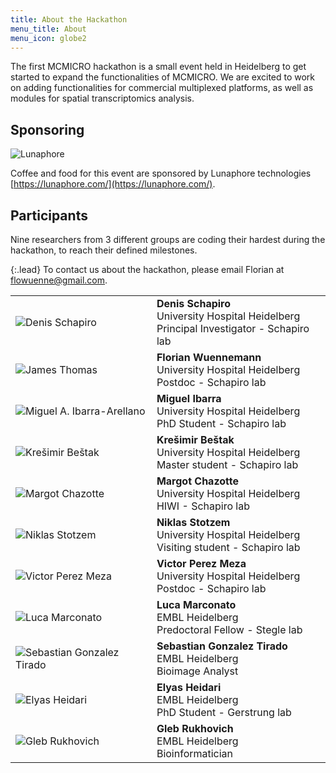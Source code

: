 ```yaml
---
title: About the Hackathon
menu_title: About
menu_icon: globe2
---
```


The first MCMICRO hackathon is a small event held in Heidelberg to get started to expand the functionalities of MCMICRO. We are
excited to work on adding functionalities for commercial multiplexed platforms, as well as modules for spatial transcriptomics analysis.

## Sponsoring

![Lunaphore](/assets/lunaphore_logo.png)

Coffee and food for this event are sponsored by Lunaphore technologies [https://lunaphore.com/](https://lunaphore.com/).

## Participants

Nine researchers from 3 different groups are coding their hardest during the hackathon, to reach their defined milestones.

{:.lead}
To contact us about the hackathon, please email Florian at flowuenne@gmail.com.

<table class="team-list">
    <tr>
        <td>
            <img alt="Denis Schapiro" src="https://avatars.githubusercontent.com/u/7010437?v=4">
        </td>
        <td>
            <strong>Denis Schapiro</strong>
            <span class="profile-links">
                <a title="Website" href="https://www.schapirolab.com/"><i class="bi bi-globe2"></i></a>
                <a title="GitHub" href="https://github.com/DenisSch"><i class="bi bi-github"></i></a>
                <a title="Twitter" href="https://twitter.com/DenisSchapiro"><i class="bi bi-twitter"></i></a>
            </span>
            <br>University Hospital Heidelberg
            <br>Principal Investigator - Schapiro lab
        </td>
    </tr>
    <tr>
        <td>
            <img alt="James Thomas" src="https://avatars.githubusercontent.com/u/11639154?v=4">
        </td>
        <td>
            <strong>Florian Wuennemann</strong>
            <span class="profile-links">
                <a title="Website" href="https://www.florianwuennemann.com/"><i class="bi bi-globe2"></i></a>
                <a title="GitHub" href="https://github.com/FloWuenne"><i class="bi bi-github"></i></a>
                <a title="Twitter" href="https://twitter.com/FloWuenne"><i class="bi bi-twitter"></i></a>
            </span>
            <br>University Hospital Heidelberg
            <br>Postdoc - Schapiro lab
        </td>
    </tr>
    <tr>
        <td>
            <img alt="Miguel A. Ibarra-Arellano" src="https://avatars.githubusercontent.com/u/23200723?v=4">
        </td>
        <td>
            <strong>Miguel Ibarra</strong>
            <span class="profile-links">
                <a title="Website" href="https://www.linkedin.com/in/miguelib/"><i class="bi bi-globe2"></i></a>
                <a title="GitHub" href="https://github.com/migueLib"><i class="bi bi-github"></i></a>
                <a title="Twitter" href="https://twitter.com/miguelib93"><i class="bi bi-twitter"></i></a>
            </span>
            <br>University Hospital Heidelberg
            <br>PhD Student - Schapiro lab
        </td>
    </tr>
    <tr>
        <td>
            <img alt="Krešimir Beštak" src="https://avatars.githubusercontent.com/u/86408271?v=4">
        </td>
        <td>
            <strong>Krešimir Beštak</strong>
            <span class="profile-links">
                <a title="GitHub" href="https://github.com/kbestak"><i class="bi bi-github"></i></a>
            </span>
            <br>University Hospital Heidelberg
            <br>Master student - Schapiro lab
        </td>
    </tr>
    <tr>
        <td>
            <img alt="Margot Chazotte" src="https://avatars.githubusercontent.com/u/55975768?v=4">
        </td>
        <td>
            <strong>Margot Chazotte</strong>
            <span class="profile-links">
                <a title="GitHub" href="https://github.com/MargotCh"><i class="bi bi-github"></i></a>
            </span>
            <br>University Hospital Heidelberg
            <br>HIWI - Schapiro lab
        </td>
    </tr>
    <tr>
        <td>
            <img alt="Niklas Stotzem" src="https://avatars.githubusercontent.com/u/56271383?v=4">
        </td>
        <td>
            <strong>Niklas Stotzem</strong>
            <span class="profile-links">
                <a title="GitHub" href="https://github.com/nik1sto"><i class="bi bi-github"></i></a>
            </span>
            <br>University Hospital Heidelberg
            <br>Visiting student - Schapiro lab
        </td>
    </tr>
    <tr>
        <td>
            <img alt="Victor Perez Meza" src="https://avatars.githubusercontent.com/u/68292394?v=4">
        </td>
        <td>
            <strong>Victor Perez Meza</strong>
            <span class="profile-links">
                <a title="GitHub" href="https://github.com/VictorDidier"><i class="bi bi-github"></i></a>
            </span>
            <br>University Hospital Heidelberg
            <br>Postdoc - Schapiro lab
        </td>
    </tr>
    <tr>
        <td>
            <img alt="Luca Marconato" src="https://avatars.githubusercontent.com/u/2664412?v=4">
        </td>
        <td>
            <strong>Luca Marconato</strong>
            <span class="profile-links">
                <a title="GitHub" href="https://github.com/LucaMarconato"><i class="bi bi-github"></i></a>
            </span>
            <br>EMBL Heidelberg
            <br>Predoctoral Fellow - Stegle lab
        </td>
    </tr>
    <tr>
        <td>
            <img alt="Sebastian Gonzalez Tirado" src="https://avatars.githubusercontent.com/u/20914037?v=4">
        </td>
        <td>
            <strong>Sebastian Gonzalez Tirado</strong>
            <span class="profile-links">
                <a title="GitHub" href="https://github.com/sebgoti"><i class="bi bi-github"></i></a>
            </span>
            <br>EMBL Heidelberg
            <br>Bioimage Analyst
        </td>
    </tr>
    <tr>
        <td>
            <img alt="Elyas Heidari" src="https://avatars.githubusercontent.com/u/12120700?v=4">
        </td>
        <td>
            <strong>Elyas Heidari</strong>
            <span class="profile-links">
                <a title="GitHub" href="https://github.com/EliHei2"><i class="bi bi-github"></i></a>
            </span>
            <br>EMBL Heidelberg
            <br>PhD Student - Gerstrung lab
        </td>
    </tr>
        <tr>
        <td>
            <img alt="Gleb Rukhovich" src="https://avatars.githubusercontent.com/u/22533724?v=4">
        </td>
        <td>
            <strong>Gleb Rukhovich</strong>
            <span class="profile-links">
                <a title="GitHub" href="https://github.com/rukhovich"><i class="bi bi-github"></i></a>
            </span>
            <br>EMBL Heidelberg
            <br>Bioinformatician
        </td>
    </tr>
</table>
